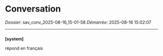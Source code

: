 # Conversation
_Dossier_: sav_conv_2025-08-16_15-01-58
_Démarrée_: 2025-08-16 15:02:07

---

###   
**[system]**


répond en français

